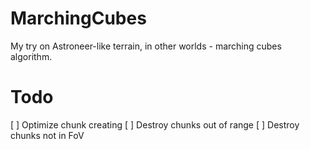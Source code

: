 # MarchingCubes

My try on Astroneer-like terrain, in other worlds - marching cubes algorithm.
 
# Todo
 
[ ] Optimize chunk creating
[ ] Destroy chunks out of range
[ ] Destroy chunks not in FoV
